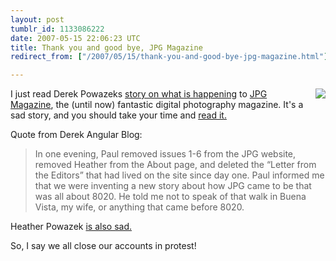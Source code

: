 ```yaml
---
layout: post
tumblr_id: 1133086222  
date: 2007-05-15 22:06:23 UTC
title: Thank you and good bye, JPG Magazine
redirect_from: ["/2007/05/15/thank-you-and-good-bye-jpg-magazine.html"]

---
```


<img src='/attachments/2007/05/jpgmag.png' style="float:right;margin-left:10px;margin-bottom:10px;" />I just read Derek Powazeks <a href="http://powazek.com/posts/534">story on what is happening</a> to <a href="http://jpgmag.com/">JPG Magazine</a>, the (until now) fantastic digital photography magazine. It's a sad story, and you should take your time and <a href="http://powazek.com/posts/534">read it.</a>

Quote from Derek Angular Blog:
<blockquote>In one evening, Paul removed issues 1-6 from the JPG website, removed Heather from the About page, and deleted the “Letter from the Editors” that had lived on the site since day one. Paul informed me that we were inventing a new story about how JPG came to be that was all about 8020. He told me not to speak of that walk in Buena Vista, my wife, or anything that came before 8020.</blockquote>

Heather Powazek <a href="http://www.hchamp.com/other/archives/001173.html">is also sad.</a>

So, I say we all close our accounts in protest!
